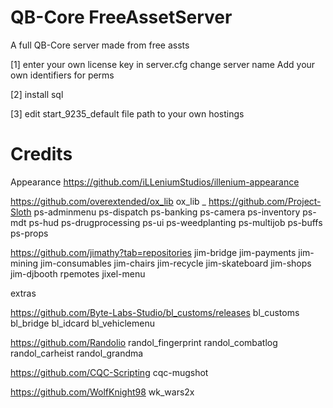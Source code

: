 # QB-Core FreeAssetServer
 A full QB-Core server made from free assts
 
 [1]
 enter your own license key in server.cfg 
 change server name 
 Add your own identifiers for perms

 [2] 
 install sql 

 [3]
 edit start_9235_default file path to your own hostings
 # Credits
 Appearance
 https://github.com/iLLeniumStudios/illenium-appearance

 https://github.com/overextended/ox_lib
 ox_lib 
 _
 https://github.com/Project-Sloth
 ps-adminmenu
 ps-dispatch
 ps-banking
 ps-camera
 ps-inventory
 ps-mdt
 ps-hud
 ps-drugprocessing
 ps-ui
 ps-weedplanting
 ps-multijob
 ps-buffs
 ps-props

 https://github.com/jimathy?tab=repositories
 jim-bridge
 jim-payments
 jim-mining
 jim-consumables
 jim-chairs
 jim-recycle
 jim-skateboard
 jim-shops
 jim-djbooth
 rpemotes
 jixel-menu

 extras 

 https://github.com/Byte-Labs-Studio/bl_customs/releases
 bl_customs
 bl_bridge
 bl_idcard
 bl_vehiclemenu

 https://github.com/Randolio
randol_fingerprint
randol_combatlog
 randol_carheist
 randol_grandma

 https://github.com/CQC-Scripting
 cqc-mugshot

 https://github.com/WolfKnight98
wk_wars2x